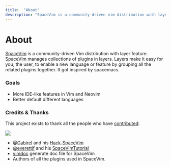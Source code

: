```yaml
---
title:  "About"
description: "SpaceVim is a community-driven vim distribution with layer feature, all contributors make SpaceVim what it is."
---
```


# About

[SpaceVim](https://github.com/SpaceVim/SpaceVim) is a community-driven Vim distribution with layer feature.
SpaceVim manages collections of plugins in layers. Layers make it easy for you, the user, to enable a new
language or feature by grouping all the related plugins together. It got inspired by spacemacs.

### Goals

- More IDE-like features in Vim and Neovim
- Better default different languages

### Credits & Thanks

This project exists to thank all the people who have [contributed](CONTRIBUTING.md):

<a href="https://github.com/SpaceVim/SpaceVim/graphs/contributors"><img src="https://opencollective.com/spacevim/contributors.svg?width=890&button=false" /></a>

- [@Gabirel](https://github.com/Gabirel) and his [Hack-SpaceVim](https://github.com/Gabirel/Hack-SpaceVim)
- [@everettjf](https://github.com/everettjf) and his [SpaceVimTutorial](https://everettjf.gitbooks.io/spacevimtutorial/content/)
- [vimdoc](https://github.com/google/vimdoc) generate doc file for SpaceVim
- Authors of all the plugins used in SpaceVim.
